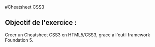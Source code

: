 #Cheatsheet CSS3

Objectif de l'exercice :
-

Creer un Cheatsheet CSS3 en HTML5/CSS3, grace a l'outil framework Foundation 5.
